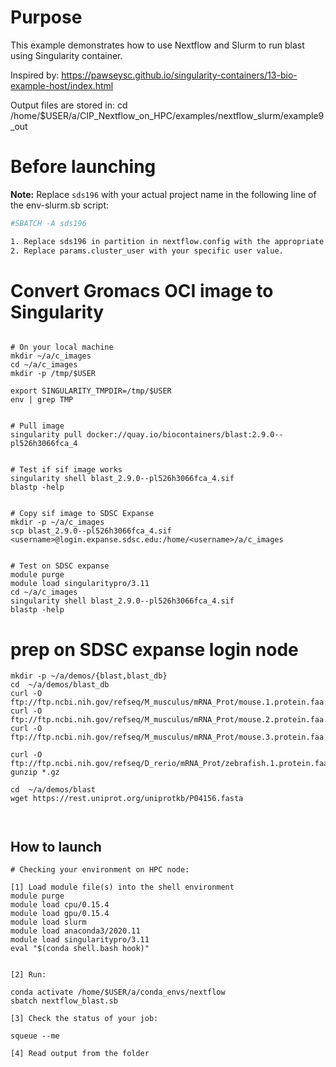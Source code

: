 # Purpose

This example demonstrates how to use Nextflow and Slurm to run blast using Singularity container.

Inspired by: https://pawseysc.github.io/singularity-containers/13-bio-example-host/index.html

Output files are stored in:  cd /home/$USER/a/CIP_Nextflow_on_HPC/examples/nextflow_slurm/example9_out


# Before launching


**Note:** Replace `sds196` with your actual project name in the following line of the env-slurm.sb script:
```bash
#SBATCH -A sds196

1. Replace sds196 in partition in nextflow.config with the appropriate value for your  access configuration.
2. Replace params.cluster_user with your specific user value.

```

# Convert Gromacs OCI image to Singularity

```

# On your local machine
mkdir ~/a/c_images
cd ~/a/c_images
mkdir -p /tmp/$USER

export SINGULARITY_TMPDIR=/tmp/$USER
env | grep TMP


# Pull image
singularity pull docker://quay.io/biocontainers/blast:2.9.0--pl526h3066fca_4


# Test if sif image works 
singularity shell blast_2.9.0--pl526h3066fca_4.sif
blastp -help


# Copy sif image to SDSC Expanse
mkdir -p ~/a/c_images
scp blast_2.9.0--pl526h3066fca_4.sif  <username>@login.expanse.sdsc.edu:/home/<username>/a/c_images


# Test on SDSC expanse
module purge
module load singularitypro/3.11
cd ~/a/c_images
singularity shell blast_2.9.0--pl526h3066fca_4.sif
blastp -help
```


# prep on SDSC expanse login node
```
mkdir -p ~/a/demos/{blast,blast_db}
cd  ~/a/demos/blast_db
curl -O ftp://ftp.ncbi.nih.gov/refseq/M_musculus/mRNA_Prot/mouse.1.protein.faa.gz
curl -O ftp://ftp.ncbi.nih.gov/refseq/M_musculus/mRNA_Prot/mouse.2.protein.faa.gz
curl -O ftp://ftp.ncbi.nih.gov/refseq/M_musculus/mRNA_Prot/mouse.3.protein.faa.gz

curl -O ftp://ftp.ncbi.nih.gov/refseq/D_rerio/mRNA_Prot/zebrafish.1.protein.faa.gz
gunzip *.gz

cd  ~/a/demos/blast
wget https://rest.uniprot.org/uniprotkb/P04156.fasta



```


## How to launch 

```
# Checking your environment on HPC node:

[1] Load module file(s) into the shell environment
module purge
module load cpu/0.15.4
module load gpu/0.15.4
module load slurm
module load anaconda3/2020.11
module load singularitypro/3.11
eval "$(conda shell.bash hook)"


[2] Run:

conda activate /home/$USER/a/conda_envs/nextflow
sbatch nextflow_blast.sb

[3] Check the status of your job:

squeue --me

[4] Read output from the folder


```
